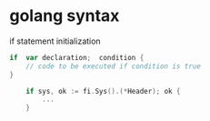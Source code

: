 # golang syntax

if statement initialization

```go
if  var declaration;  condition {
    // code to be executed if condition is true
}
```

```go
    if sys, ok := fi.Sys().(*Header); ok {
        ...
    }
```
